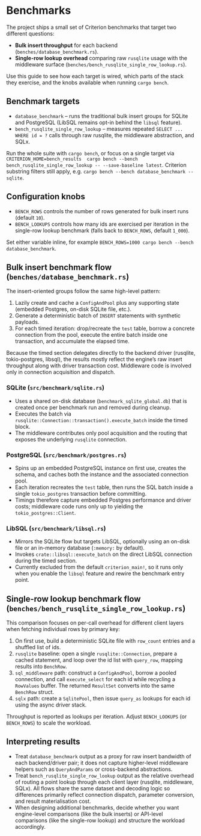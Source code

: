# Benchmarks

The project ships a small set of Criterion benchmarks that target two different questions:

- **Bulk insert throughput** for each backend (`benches/database_benchmark.rs`).
- **Single-row lookup overhead** comparing raw `rusqlite` usage with the middleware surface (`benches/bench_rusqlite_single_row_lookup.rs`).

Use this guide to see how each target is wired, which parts of the stack they exercise, and the knobs available when running `cargo bench`.

## Benchmark targets
- `database_benchmark` – runs the traditional bulk insert groups for SQLite and PostgreSQL (LibSQL remains opt-in behind the `libsql` feature).
- `bench_rusqlite_single_row_lookup` – measures repeated `SELECT ... WHERE id = ?` calls through raw rusqlite, the middleware abstraction, and SQLx.

Run the whole suite with `cargo bench`, or focus on a single target via `CRITERION_HOME=bench_results  cargo bench --bench bench_rusqlite_single_row_lookup -- --save-baseline latest`. Criterion substring filters still apply, e.g. `cargo bench --bench database_benchmark -- sqlite`.

## Configuration knobs
- `BENCH_ROWS` controls the number of rows generated for bulk insert runs (default `10`).
- `BENCH_LOOKUPS` controls how many ids are exercised per iteration in the single-row lookup benchmark (falls back to `BENCH_ROWS`, default `1_000`).

Set either variable inline, for example `BENCH_ROWS=1000 cargo bench --bench database_benchmark`.

## Bulk insert benchmark flow (`benches/database_benchmark.rs`)
The insert-oriented groups follow the same high-level pattern:
1. Lazily create and cache a `ConfigAndPool` plus any supporting state (embedded Postgres, on-disk SQLite file, etc.).
2. Generate a deterministic batch of `INSERT` statements with synthetic payloads.
3. For each timed iteration: drop/recreate the `test` table, borrow a concrete connection from the pool, execute the entire batch inside one transaction, and accumulate the elapsed time.

Because the timed section delegates directly to the backend driver (rusqlite, tokio-postgres, libsql), the results mostly reflect the engine’s raw insert throughput along with driver transaction cost. Middleware code is involved only in connection acquisition and dispatch.

### SQLite (`src/benchmark/sqlite.rs`)
- Uses a shared on-disk database (`benchmark_sqlite_global.db`) that is created once per benchmark run and removed during cleanup.
- Executes the batch via `rusqlite::Connection::transaction().execute_batch` inside the timed block.
- The middleware contributes only pool acquisition and the routing that exposes the underlying `rusqlite` connection.

### PostgreSQL (`src/benchmark/postgres.rs`)
- Spins up an embedded PostgreSQL instance on first use, creates the schema, and caches both the instance and the associated connection pool.
- Each iteration recreates the `test` table, then runs the SQL batch inside a single `tokio_postgres` transaction before committing.
- Timings therefore capture embedded Postgres performance and driver costs; middleware code runs only up to yielding the `tokio_postgres::Client`.

### LibSQL (`src/benchmark/libsql.rs`)
- Mirrors the SQLite flow but targets LibSQL, optionally using an on-disk file or an in-memory database (`:memory:` by default).
- Invokes `crate::libsql::execute_batch` on the direct LibSQL connection during the timed section.
- Currently excluded from the default `criterion_main!`, so it runs only when you enable the `libsql` feature and rewire the benchmark entry point.

## Single-row lookup benchmark flow (`benches/bench_rusqlite_single_row_lookup.rs`)
This comparison focuses on per-call overhead for different client layers when fetching individual rows by primary key:
1. On first use, build a deterministic SQLite file with `row_count` entries and a shuffled list of ids.
2. `rusqlite` baseline: open a single `rusqlite::Connection`, prepare a cached statement, and loop over the id list with `query_row`, mapping results into `BenchRow`.
3. `sql_middleware` path: construct a `ConfigAndPool`, borrow a pooled connection, and call `execute_select` for each id while recycling a `RowValues` buffer. The returned `ResultSet` converts into the same `BenchRow` struct.
4. `sqlx` path: create a `SqlitePool`, then issue `query_as` lookups for each id using the async driver stack.

Throughput is reported as lookups per iteration. Adjust `BENCH_LOOKUPS` (or `BENCH_ROWS`) to scale the workload.

## Interpreting results
- Treat `database_benchmark` output as a proxy for raw insert bandwidth of each backend/driver pair; it does not capture higher-level middleware helpers such as `QueryAndParams` or cross-backend abstractions.
- Treat `bench_rusqlite_single_row_lookup` output as the relative overhead of routing a point lookup through each client layer (rusqlite, middleware, SQLx). All flows share the same dataset and decoding logic so differences primarily reflect connection dispatch, parameter conversion, and result materialisation cost.
- When designing additional benchmarks, decide whether you want engine-level comparisons (like the bulk inserts) or API-level comparisons (like the single-row lookup) and structure the workload accordingly.
